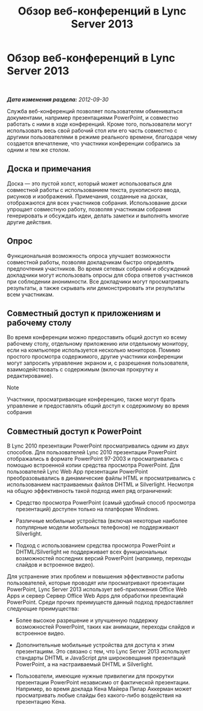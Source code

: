﻿---
title: Обзор веб-конференций в Lync Server 2013
TOCTitle: Обзор веб-конференций в Lync Server 2013
ms:assetid: 40616dc4-f705-4890-85bf-79f76a033a9b
ms:mtpsurl: https://technet.microsoft.com/ru-ru/library/Gg425913(v=OCS.15)
ms:contentKeyID: 49309560
ms.date: 05/19/2016
mtps_version: v=OCS.15
ms.translationtype: HT
---

# Обзор веб-конференций в Lync Server 2013

 

_**Дата изменения раздела:** 2012-09-30_

Служба веб-конференций позволяет пользователям обмениваться документами, например презентациями PowerPoint, и совместно работать с ними в ходе конференций. Кроме того, пользователи могут использовать весь свой рабочий стол или его часть совместно с другими пользователями в режиме реального времени, благодаря чему создается впечатление, что участники конференции собрались за одним и тем же столом.

## Доска и примечания

Доска — это пустой холст, который может использоваться для совместной работы с использованием текста, рукописного ввода, рисунков и изображений. Примечания, созданные на досках, отображаются для всех участников собрания. Использование доски упрощает совместную работу, позволяя участникам собрания генерировать и обсуждать идеи, делать заметки и выполнять многие другие действия.

## Опрос

Функциональная возможность опроса улучшает возможности совместной работы, позволяя докладчикам быстро определять предпочтения участников. Во время сетевых собраний и обсуждений докладчики могут использовать опросы для сбора ответов участников при соблюдении анонимности. Все докладчики могут просматривать результаты, а также скрывать или демонстрировать эти результаты всем участникам.

## Совместный доступ к приложениям и рабочему столу

Во время конференции можно предоставить общий доступ ко всему рабочему столу, отдельному приложению или отдельному монитору, если на компьютере используется несколько мониторов. Помимо простого просмотра содержимого, другие участники конференции могут запросить управление экраном и, с разрешения пользователя, взаимодействовать с содержимым (включая прокрутку и редактирование).

> [!note]  
> Участники, просматривающие конференцию, также могут брать управление и предоставлять общий доступ к содержимому во время собрания

## Совместный доступ к PowerPoint

В Lync 2010 презентации PowerPoint просматривались одним из двух способов. Для пользователей Lync 2010 презентации PowerPoint отображались в формате PowerPoint 97-2003 и просматривались с помощью встроенной копии средства просмотра PowerPoint. Для пользователей Lync Web App презентации PowerPoint преобразовывались в динамические файлы HTML и просматривались с использованием настраиваемых файлов DHTML и Silverlight. Несмотря на общую эффективность такой подход имел ряд ограничений:

  - Средство просмотра PowerPoint (самый удобный способ просмотра презентаций) доступен только на платформе Windows.

  - Различные мобильные устройства (включая некоторые наиболее популярные модели мобильных телефонов) не поддерживают Silverlight.

  - Подход с использованием средства просмотра PowerPoint и DHTML/Silverlight не поддерживает всех функциональных возможностей последних версий PowerPoint (например, переходы слайдов и встроенное видео).

Для устранение этих проблем и повышения эффективности работы пользователей, которые проводят или просматривают презентации PowerPoint, Lync Server 2013 использует веб-приложения Office Web Apps и сервер Сервер Office Web Apps для обработки презентаций PowerPoint. Среди прочих преимуществ данный подход предоставляет следующие преимущества:

  - Более высокое разрешение и улучшенную поддержку возможностей PowerPoint, таких как анимации, переходы слайдов и встроенное видео.

  - Дополнительные мобильные устройства для доступа к этим презентациям. Это связано с тем, что Lync Server 2013 использует стандарты DHTML и JavaScript для широковещания презентаций PowerPoint, а на настраиваемый DHTML и Silverlight.

  - Пользователи, имеющие нужные привилегии для прокрутки презентации PowerPoint независимо от фактической презентации. Например, во время доклада Кена Майера Пилар Аккерман может просматривать любые слайды без какого-либо воздействия на презентацию Кена.

